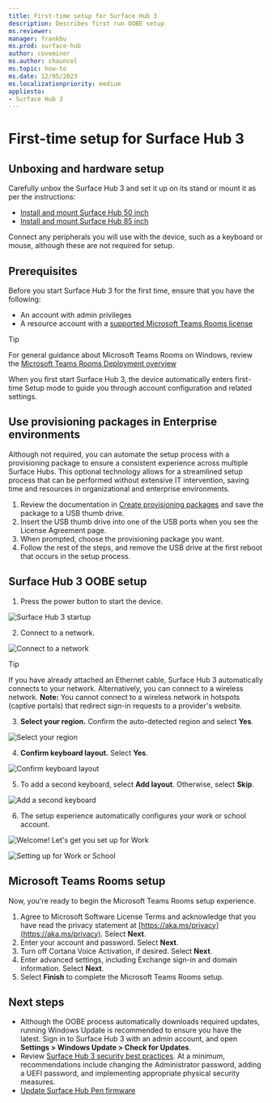 ```yaml
---
title: First-time setup for Surface Hub 3
description: Describes first run OOBE setup
ms.reviewer: 
manager: frankbu
ms.prod: surface-hub
author: coveminer
ms.author: chauncel
ms.topic: how-to
ms.date: 12/05/2023
ms.localizationpriority: medium
appliesto:
- Surface Hub 3
---
```

# First-time setup for Surface Hub 3

## Unboxing and hardware setup

Carefully unbox the Surface Hub 3 and set it up on its stand or mount it as per the instructions:

- [Install and mount Surface Hub 50 inch](surface-hub-install-mount.md)
- [Install and mount Surface Hub 85 inch](surface-hub-3-85-install-mount.md)

Connect any peripherals you will use with the device, such as a keyboard or mouse, although these are not required for setup.

## Prerequisites

Before you start Surface Hub 3 for the first time, ensure that you have the following:

- An account with admin privileges
- A resource account with a [supported Microsoft Teams Rooms license](/microsoftteams/rooms/rooms-licensing)

> [!TIP]
> For general guidance about Microsoft Teams Rooms on Windows, review the [Microsoft Teams Rooms Deployment overview](/microsoftteams/rooms/rooms-deploy)

When you first start Surface Hub 3, the device automatically enters first-time Setup mode to guide you through account configuration and related settings.

## Use provisioning packages in Enterprise environments

Although not required, you can automate the setup process with a provisioning package to ensure a consistent experience across multiple Surface Hubs. This optional technology allows for a streamlined setup process that can be performed without extensive IT intervention, saving time and resources in organizational and enterprise environments.

1. Review the documentation in [Create provisioning packages](provisioning-packages-for-surface-hub.md) and save the package to a USB thumb drive.
2. Insert the USB thumb drive into one of the USB ports when you see the License Agreement page.
3. When prompted, choose the provisioning package you want.
4. Follow the rest of the steps, and remove the USB drive at the first reboot that occurs in the setup process.

## Surface Hub 3 OOBE setup

1. Press the power button to start the device.

 ![Surface Hub 3 startup](images/surface-hub-3-oobe-fig1.png)

2. Connect to a network.

 ![Connect to a network](images/surface-hub-3-oobe-fig1-0.png)

> [!TIP]
> If you have already attached an Ethernet cable, Surface Hub 3 automatically connects to your network. Alternatively, you can connect to a wireless network. **Note:** You cannot connect to a wireless network in hotspots (captive portals) that redirect sign-in requests to a provider's website.

3. **Select your region.** Confirm the auto-detected region and select **Yes**.

 ![Select your region](images/surface-hub-3-oobe-fig1a.png)

4. **Confirm keyboard layout.** Select **Yes**.

 ![Confirm keyboard layout](images/surface-hub-3-oobe-fig1b.png)

5. To add a second keyboard, select **Add layout**. Otherwise, select **Skip**.

 ![Add a second keyboard](images/surface-hub-3-oobe-fig1c.png)

6. The setup experience automatically configures your work or school account.

 ![Welcome! Let's get you set up for Work](images/surface-hub-3-oobe-fig3.png)

 ![Setting up for Work or School](images/surface-hub-3-oobe-fig4.png)

## Microsoft Teams Rooms setup

Now, you're ready to begin the Microsoft Teams Rooms setup experience.

1. Agree to Microsoft Software License Terms and acknowledge that you have read the privacy statement at [https://aka.ms/privacy](https://aka.ms/privacy). Select **Next**.
2. Enter your account and password. Select **Next**.
3. Turn off Cortana Voice Activation, if desired. Select **Next**.
4. Enter advanced settings, including Exchange sign-in and domain information. Select **Next**.
5. Select **Finish** to complete the Microsoft Teams Rooms setup.

## Next steps

- Although the OOBE process automatically downloads required updates, running Windows Update is recommended to ensure you have the latest. Sign in to Surface Hub 3 with an admin account, and open **Settings > Windows Update > Check for Updates**.
- Review [Surface Hub 3 security best practices](surface-hub-3-security.md). At a minimum, recommendations include changing the Administrator password, adding a UEFI password, and implementing appropriate physical security measures.
- [Update Surface Hub Pen firmware](surface-hub-pen-firmware.md)

